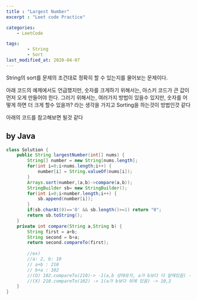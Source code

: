 ```yaml
---
title : "Largest Number"
excerpt : "Leet code Practice"

categories:
    - LeetCode

tags:
        - String
        - Sort
last_modified_at: 2020-04-07
---
```


String의 sort를 문제의 조건대로 정확히 할 수 있는지를 물어보는 문제이다.

아래 코드의 예제에서도 언급했지만, 숫자를 크게하기 위해서는, 아스키 코드가 큰 값이 먼저 오게 만들어야 한다. 그러기 위해서는, 여러가지 방법이 있을수 있지만, 숫자를 어떻게 하면 더 크게 할수 있을까? 라는 생각을 가지고 Sorting을 하는것이 방법인것 같다

아래의 코드를 참고해보면 될것 같다

## by Java

```java
class Solution {
    public String largestNumber(int[] nums) {
        String[] number = new String[nums.length];
        for(int i=0;i<nums.length;i++) {
            number[i] = String.valueOf(nums[i]);
        }
        Arrays.sort(number,(a,b)->compare(a,b));
        StringBuilder sb= new StringBuilder();
        for(int i=0;i<number.length;i++) {
            sb.append(number[i]);
        }
        if(sb.charAt(0)=='0' && sb.length()>=1) return "0";
        return sb.toString();
    }
    private int compare(String a,String b) {
        String first = a+b;
        String second = b+a;
        return second.compareTo(first);
        
        //ex)
        //a: 2, b: 10
        // a+b : 210
        // b+a : 102
        //(O) 102.compareTo(210)-> -1(a,b 상태유지, a가 b보다 더 앞에있음) -> 2, 10
        //(X) 210.compareTo(102) -> 1(a가 b보다 뒤에 있음) -> 10,2
    }
}
```